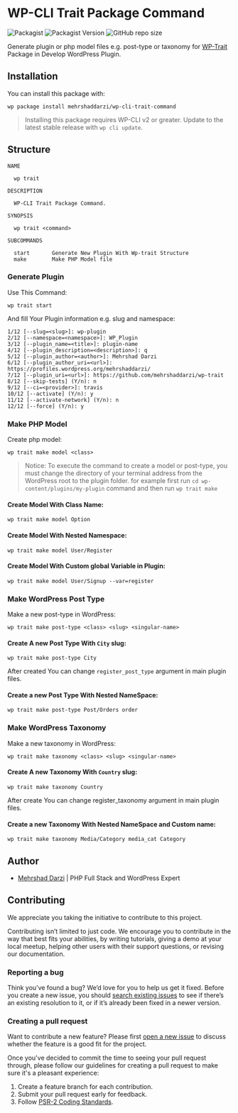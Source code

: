 # WP-CLI Trait Package Command

![Packagist](https://img.shields.io/github/license/mehrshaddarzi/wp-cli-trait-command)
![Packagist Version](https://img.shields.io/github/v/release/mehrshaddarzi/wp-cli-trait-command)
![GitHub repo size](https://img.shields.io/github/repo-size/mehrshaddarzi/wp-cli-trait-command)

Generate plugin or php model files e.g. post-type or taxonomy for [WP-Trait](https://github.com/mehrshaddarzi/wp-trait) Package in Develop WordPress Plugin.

## Installation

You can install this package with:

```console
wp package install mehrshaddarzi/wp-cli-trait-command
```

> Installing this package requires WP-CLI v2 or greater. Update to the latest stable release with `wp cli update`.


## Structure

```
NAME

  wp trait

DESCRIPTION

  WP-CLI Trait Package Command.

SYNOPSIS

  wp trait <command>

SUBCOMMANDS

  start       Generate New Plugin With Wp-trait Structure
  make        Make PHP Model file
```

### Generate Plugin

Use This Command:

```console
wp trait start
```

And fill Your Plugin information e.g. slug and namespace:

```
1/12 [--slug=<slug>]: wp-plugin
2/12 [--namespace=<namespace>]: WP_Plugin
3/12 [--plugin_name=<title>]: plugin-name
4/12 [--plugin_description=<description>]: q
5/12 [--plugin_author=<author>]: Mehrshad Darzi
6/12 [--plugin_author_uri=<url>]: https://profiles.wordpress.org/mehrshaddarzi/
7/12 [--plugin_uri=<url>]: https://github.com/mehrshaddarzi/wp-trait
8/12 [--skip-tests] (Y/n): n
9/12 [--ci=<provider>]: travis
10/12 [--activate] (Y/n): y
11/12 [--activate-network] (Y/n): n
12/12 [--force] (Y/n): y
```

### Make PHP Model

Create php model:

```console
wp trait make model <class>
```

> Notice: To execute the command to create a model or post-type, you must change the directory of your terminal address from the WordPress root to the plugin folder. for example first run `cd wp-content/plugins/my-plugin` command and then run `wp trait make`

#### Create Model With Class Name:

```console
wp trait make model Option
```

#### Create Model With Nested Namespace:

```console
wp trait make model User/Register
```

#### Create Model With Custom global Variable in Plugin:

```console
wp trait make model User/Signup --var=register
```

### Make WordPress Post Type

Make a new post-type in WordPress:

```console
wp trait make post-type <class> <slug> <singular-name>
```

#### Create A new Post Type With `City` slug:

```console
wp trait make post-type City
```

After created You can change `register_post_type` argument in main plugin files.

#### Create a new Post Type With Nested NameSpace:

```console
wp trait make post-type Post/Orders order
```

### Make WordPress Taxonomy

Make a new taxonomy in WordPress:

```console
wp trait make taxonomy <class> <slug> <singular-name>
```

#### Create A new Taxonomy With `Country` slug:

```console
wp trait make taxonomy Country
```

After create You can change register_taxonomy argument in main plugin files.

#### Create a new Taxonomy With Nested NameSpace and Custom name:

```console
wp trait make taxonomy Media/Category media_cat Category
```

## Author

- [Mehrshad Darzi](https://www.linkedin.com/in/mehrshaddarzi/) | PHP Full Stack and WordPress Expert

## Contributing

We appreciate you taking the initiative to contribute to this project.

Contributing isn’t limited to just code. We encourage you to contribute in the way that best fits your abilities, by writing tutorials, giving a demo at your local meetup, helping other users with their support questions, or revising our documentation.

### Reporting a bug

Think you’ve found a bug? We’d love for you to help us get it fixed.
Before you create a new issue, you should [search existing issues](https://github.com/mehrshaddarzi/wp-cli-trait-command/issues) to see if there’s an existing resolution to it, or if it’s already been fixed in a newer version.

### Creating a pull request

Want to contribute a new feature? Please first [open a new issue](https://github.com/mehrshaddarzi/wp-cli-trait-command/issues/new) to discuss whether the feature is a good fit for the project.

Once you've decided to commit the time to seeing your pull request through, please follow our guidelines for creating a pull request to make sure it's a pleasant experience:

1. Create a feature branch for each contribution.
2. Submit your pull request early for feedback.
3. Follow [PSR-2 Coding Standards](http://www.php-fig.org/psr/psr-2/).
